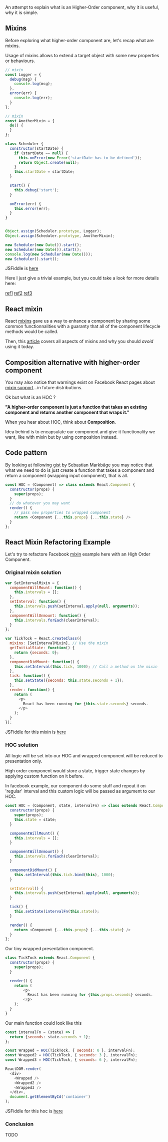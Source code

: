An attempt to explain what is an Higher-Order component, why it is useful, why it is simple.

## Mixins

Before exploring what higher-order component are, let's recap what are mixins.

Usage of mixins allows to extend a target object with some new properties or behaviours.

```javascript
// mixin
const Logger = {
  debug(msg) {
    console.log(msg);
  },
  error(err) {
    console.log(err);
  }
};

// mixin
const AnotherMixin = {
  do() {
  }
};

class Scheduler {
  constructor(startDate) {
    if (startDate == null) {
      this.onError(new Error('startDate has to be defined'));
      return Object.create(null);
    }
    this.startDate = startDate;
  }

  start() {
    this.debug('start');
  }

  onError(err) {
    this.error(err);
  }
}


Object.assign(Scheduler.prototype, Logger);
Object.assign(Scheduler.prototype, AnotherMixin);

new Scheduler(new Date()).start();
new Scheduler(new Date()).start();
console.log(new Scheduler(new Date()));
new Scheduler().start();
```

JSFiddle is [here](http://www.es6fiddle.net/ij1ldc1u/)

Here I just give a trivial example, but you could take a look for more details here:

[ref1](https://addyosmani.com/resources/essentialjsdesignpatterns/book/#mixinpatternjavascript)
[ref2](http://raganwald.com/2014/04/10/mixins-forwarding-delegation.html)
[ref3](http://raganwald.com/2015/06/17/functional-mixins.html)


## React mixin

React [mixins](https://facebook.github.io/react/docs/reusable-components.html#mixins) gave us a way to enhance a component by sharing some common functionnalities with a guaranty that all of the component lifecycle methods would be called.

Then, this [article](https://medium.com/@dan_abramov/mixins-are-dead-long-live-higher-order-components-94a0d2f9e750#.5nifnaw58) covers all aspects of mixins and why you should *avoid* using it today.

## Composition alternative with higher-order component

You may also notice that warnings exist on Facebook React pages about [mixin support](https://facebook.github.io/react/docs/reusable-components.html#no-mixins)...in future distributions.

Ok but what is an HOC ?

**"A higher-order component is just a function that takes an existing component and returns another component that wraps it."**

When you hear about HOC, think about **Composition**.

Idea behind is to encapsulate our component and give it functionality we want, like with mixin but by using composition instead.

## Code pattern

By looking at following [gist](https://gist.github.com/sebmarkbage/ef0bf1f338a7182b6775) by Sebastian Markbåge you may notice that what we need to do is just create a function that takes a component and return a component (wrapping input component), that is all.

```javascript
const HOC = (Component) => class extends React.Component {
  constructor(props) {
    super(props);
  }
  // do whatever you may want
  render() {
    // pass new properties to wrapped component
    return <Component {...this.props} {...this.state} />
  }
};
```

## React Mixin Refactoring Example

Let's try to refactore Facebook [mixin](https://facebook.github.io/react/docs/reusable-components.html#mixins) example here with an High Order Component.

### Original mixin solution

```javascript
var SetIntervalMixin = {
  componentWillMount: function() {
    this.intervals = [];
  },
  setInterval: function() {
    this.intervals.push(setInterval.apply(null, arguments));
  },
  componentWillUnmount: function() {
    this.intervals.forEach(clearInterval);
  }
};

var TickTock = React.createClass({
  mixins: [SetIntervalMixin], // Use the mixin
  getInitialState: function() {
    return {seconds: 0};
  },
  componentDidMount: function() {
    this.setInterval(this.tick, 1000); // Call a method on the mixin
  },
  tick: function() {
    this.setState({seconds: this.state.seconds + 1});
  },
  render: function() {
    return (
      <p>
        React has been running for {this.state.seconds} seconds.
      </p>
    );
  }
});
```

JSFiddle for this mixin is [here](https://jsfiddle.net/darul75/1wzph748/)

### HOC solution

All logic will be set into our HOC and wrapped component will be reduced to presentation only.

High order component would store a state, trigger state changes by applying custom function on it before.

In facebook example, our component do some stuff and repeat it on 'regular' interval and this custom logic will be passed as argument to our HOC.

```javascript
const HOC = (Component, state, intervalFn) => class extends React.Component {
  constructor(props) {
    super(props);
    this.state = state;
  }

  componentWillMount() {
    this.intervals = [];
  }

  componentWillUnmount() {
    this.intervals.forEach(clearInterval);
  }

  componentDidMount() {
    this.setInterval(this.tick.bind(this), 1000);
  }

  setInterval() {
    this.intervals.push(setInterval.apply(null, arguments));
  }

  tick() {
    this.setState(intervalFn(this.state));
  }

  render() {
    return <Component {...this.props} {...this.state} />
  }
};
```

Our tiny wrapped presentation component.

```javascript
class TickTock extends React.Component {
  constructor(props) {
    super(props);
  }

  render() {
    return (
        <p>
          React has been running for {this.props.seconds} seconds.
        </p>
    );
  }
}
```

Our main function could look like this

```javascript
const intervalFn = (state) => {
  return {seconds: state.seconds + 1};
};

const Wrapped = HOC(TickTock, { seconds: 0 }, intervalFn);
const Wrapped2 = HOC(TickTock, { seconds: 3 }, intervalFn);
const Wrapped3 = HOC(TickTock, { seconds: 6 }, intervalFn);

ReactDOM.render(
  <div>
    <Wrapped />
    <Wrapped2 />
    <Wrapped3 />
  </div>,
  document.getElementById('container')
);
```

JSFiddle for this hoc is [here](https://jsfiddle.net/darul75/hwn8rn1r/)

### Conclusion

TODO
